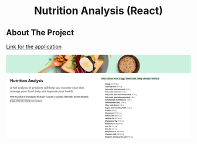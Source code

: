 <h1 align="center">Nutrition Analysis (React)</h1>

<!-- ABOUT THE PROJECT -->
## About The Project

[Link for the application](https://main--alesya-superfin-nutrition-app.netlify.app/)

![Product Name Screen Shot](https://github.com/AlesyaSuperfin/nutrition-analysis/blob/main/src/nutrition_analysis.jpg)
